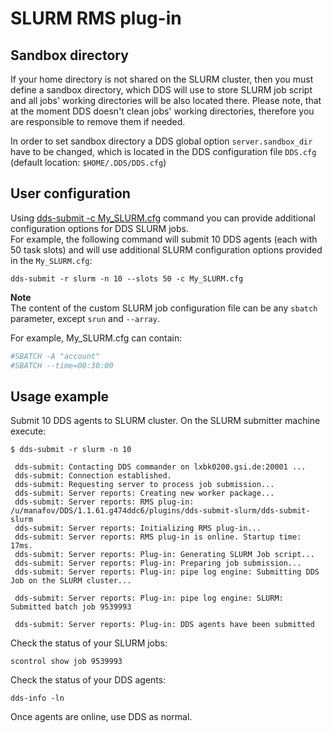 # SLURM RMS plug-in

## Sandbox directory

If your home directory is not shared on the SLURM cluster, then you must define a sandbox directory, which DDS will use to store SLURM job script and all jobs' working directories will be also located there. Please note, that at the moment DDS doesn't clean jobs' working directories, therefore you are responsible to remove them if needed.

In order to set sandbox directory a DDS global option ```server.sandbox_dir``` have to be changed, which is located in the DDS configuration file ```DDS.cfg``` (default location: ```$HOME/.DDS/DDS.cfg```)

## User configuration

Using [dds-submit -c My_SLURM.cfg](../../dds-submit/README.md) command you can provide additional configuration options for DDS SLURM jobs.  
For example, the following command will submit 10 DDS agents (each with 50 task slots) and will use additional SLURM configuration options provided in the ```My_SLURM.cfg```:

```shell
dds-submit -r slurm -n 10 --slots 50 -c My_SLURM.cfg
```

**Note**  
The content of the custom SLURM job configuration file can be any ```sbatch``` parameter, except ```srun``` and ```--array```.

For example, My_SLURM.cfg can contain:

```bash
#SBATCH -A "account"
#SBATCH --time=00:30:00
```

## Usage example

Submit 10 DDS agents to SLURM cluster. On the SLURM submitter machine execute:

```shell
$ dds-submit -r slurm -n 10

 dds-submit: Contacting DDS commander on lxbk0200.gsi.de:20001 ...
 dds-submit: Connection established.
 dds-submit: Requesting server to process job submission...
 dds-submit: Server reports: Creating new worker package...
 dds-submit: Server reports: RMS plug-in: /u/manafov/DDS/1.1.61.g474ddc6/plugins/dds-submit-slurm/dds-submit-slurm
 dds-submit: Server reports: Initializing RMS plug-in...
 dds-submit: Server reports: RMS plug-in is online. Startup time: 17ms.
 dds-submit: Server reports: Plug-in: Generating SLURM Job script...
 dds-submit: Server reports: Plug-in: Preparing job submission...
 dds-submit: Server reports: Plug-in: pipe log engine: Submitting DDS Job on the SLURM cluster...

 dds-submit: Server reports: Plug-in: pipe log engine: SLURM: Submitted batch job 9539993

 dds-submit: Server reports: Plug-in: DDS agents have been submitted
```

Check the status of your SLURM jobs:

```shell
scontrol show job 9539993
```

Check the status of your DDS agents:

```shell
dds-info -ln
```

Once agents are online, use DDS as normal.
